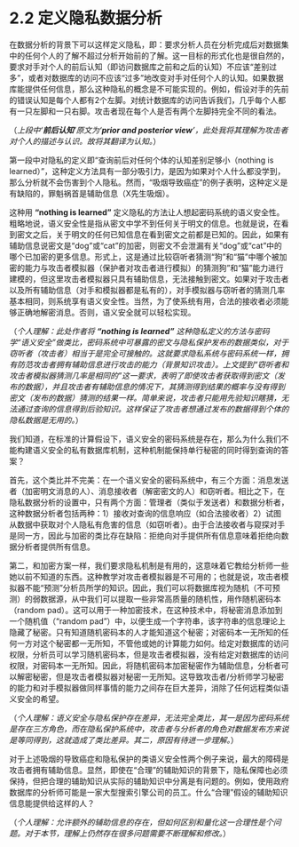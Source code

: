 # 2.2 定义隐私数据分析

在数据分析的背景下可以这样定义隐私，即：要求分析人员在分析完成后对数据集中的任何个人的了解不超过分析开始前的了解。这一目标的形式化也是很自然的，要求对手对个人的前后认知（即访问数据库之前和之后的认知）不应该“差别过多”，或者对数据库的访问不应该“过多”地改变对手对任何个人的认知。如果数据库能提供任何信息，那么这种隐私的概念是不可能实现的。例如，假设对手的先前的错误认知是每个人都有2个左脚。对统计数据库的访问告诉我们，几乎每个人都有一只左脚和一只右脚。攻击者现在每个人是否有两个左脚持完全不同的看法。  

（*上段中‘**前后认知**’原文为‘**prior and posterior view**’，此处我将其理解为攻击者对个人的描述与认识。故将其翻译为认知。*） 

第一段中对隐私的定义即“查询前后对任何个体的认知差别足够小（nothing is learned）”，这种定义方法具有一部分吸引力，是因为如果对个人什么都没学到，那么分析就不会伤害到个人隐私。然而，“吸烟导致癌症”的例子表明，这种定义是有缺陷的，罪魁祸首是辅助信息（X先生吸烟）。   

这种用 **“nothing is learned”** 定义隐私的方法让人想起密码系统的语义安全性。粗略地说，语义安全性是指从密文中学不到任何关于明文的信息。也就是说，在看到密文之后，关于明文的任何已知信息在看到密文之前都是已知的。因此，如果有辅助信息说密文是“dog”或“cat”的加密，则密文不会泄漏有关“dog”或“cat”中的哪个已加密的更多信息。形式上，这是通过比较窃听者猜测“狗”和“猫”中哪个被加密的能力与攻击者模拟器（保护者对攻击者进行模拟）的猜测狗”和“猫”能力进行建模的，但这里攻击者模拟器只具有辅助信息，无法接触到密文。如果对于攻击者以及所有辅助信息（对手和模拟器都是私有的），对手模拟器与窃听者的猜测几率基本相同，则系统享有语义安全性。当然，为了使系统有用，合法的接收者必须能够正确地解密消息。否则，语义安全就可以轻松实现。

（*个人理解：此处作者将 **“nothing is learned”** 这种隐私定义的方法与密码学“语义安全”做类比，密码系统中可暴露的密文与隐私保护发布的数据类似，对于窃听者（攻击者）相当于是完全可接触的。这就要求隐私系统与密码系统一样，拥有防范攻击者拥有辅助信息进行攻击的能力（背景知识攻击）。上文提到“窃听者和攻击者模拟器猜测几率是相同的”这一要求，表明了即使攻击者获取得到密文（发布的数据），并且攻击者有辅助信息的情况下，其猜测得到结果的概率与没有得到密文（发布的数据）猜测的结果一样。简单来说，攻击者只能用先验知识瞎猜，无法通过查询的信息得到后验知识。这样保证了攻击者想通过发布的数据得到个体的隐私数据是无用的。*）  

我们知道，在标准的计算假设下，语义安全的密码系统是存在，那么为什么我们不能构建语义安全的私有数据库机制，这种机制能保持单行秘密的同时得到查询的答案？  

首先，这个类比并不完美：在一个语义安全的密码系统中，有三个方面：消息发送者（加密明文消息的人）、消息接收者（解密密文的人）和窃听者。相比之下，在隐私数据分析的设置中，只有两个方面：管理者（类似于发送者）和数据分析者，这种数据分析者包括两种：1）接收对查询的信息响应（如合法接收者）2）试图从数据中获取对个人隐私有危害的信息（如窃听者）。由于合法接收者与窥探对手是同一方，因此与加密的类比存在缺陷：拒绝向对手提供所有信息意味着拒绝向数据分析者提供所有信息。

第二，和加密方案一样，我们要求隐私机制是有用的，这意味着它教给分析师一些她以前不知道的东西。这种教学对攻击者模拟器是不可用的；也就是说，攻击者模拟器不能“预测”分析员所学的知识。因此，我们可以将数据库视为随机（不可预测）的弱数据源，从中我们可以提取一些非常高质量的随机性，用作随机密码本（random pad）。这可以用于一种加密技术，在这种技术中，将秘密消息添加到一个随机值（“random pad”）中，以便生成一个字符串，该字符串的信息理论上隐藏了秘密。只有知道随机密码本的人才能知道这个秘密；对密码本一无所知的任何一方对这个秘密都一无所知，不管他或她的计算能力如何。给定对数据库的访问权限，分析员可以学习随机密码本，但是攻击者模拟器，没有给定对数据库的访问权限，对密码本一无所知。因此，将随机密码本加密秘密作为辅助信息，分析者可以解密秘密，但是攻击者模拟器对秘密一无所知。这导致攻击者/分析师学习秘密的能力和对手模拟器做同样事情的能力之间存在巨大差异，消除了任何远程类似语义安全的希望。  

（*个人理解：语义安全与隐私保护存在差异，无法完全类比，其一是因为密码系统是存在三方角色，而在隐私保护系统中，攻击者与分析者的角色对数据发布方来说是等同得到，这就造成了类比差异。其二，原因有待进一步理解。*）

对于上述吸烟的导致癌症和隐私保护的类语义安全性两个例子来说，最大的障碍是攻击者拥有辅助信息。显然，即使在“合理”的辅助知识的背景下，隐私保障也必须保持，但把合理的辅助知识从实际的辅助知识中分离是有问题的。例如，使用政府数据库的分析师可能是一家大型搜索引擎公司的员工。什么“合理”假设的辅助知识信息能提供给这样的人？

（*个人理解：允许额外的辅助信息的存在，但如何区别和量化这一合理性是个问题。对于本节，理解上仍然存在很多问题需要不断理解和修改。*）
